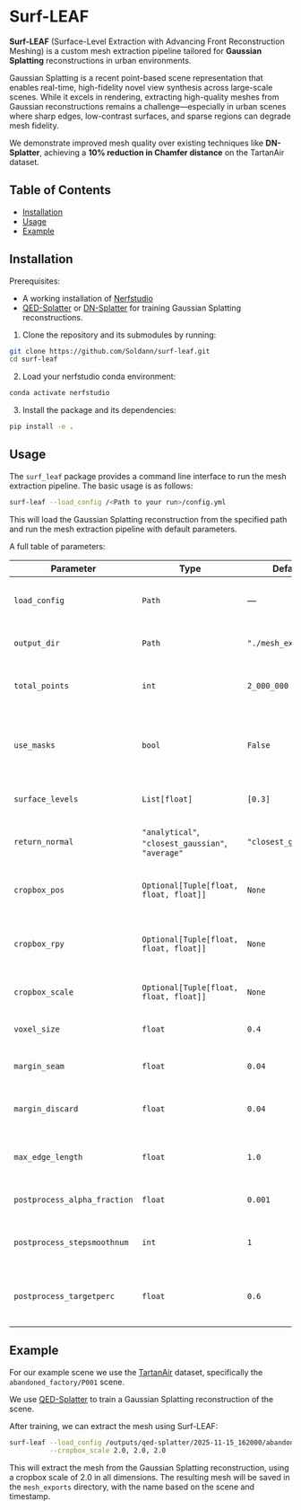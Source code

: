 # Surf-LEAF

**Surf-LEAF** (Surface-Level Extraction with Advancing Front Reconstruction Meshing) is a custom mesh extraction pipeline tailored for **Gaussian Splatting** reconstructions in urban environments.

Gaussian Splatting is a recent point-based scene representation that enables real-time, high-fidelity novel view synthesis across large-scale scenes. While it excels in rendering, extracting high-quality meshes from Gaussian reconstructions remains a challenge—especially in urban scenes where sharp edges, low-contrast surfaces, and sparse regions can degrade mesh fidelity.

We demonstrate improved mesh quality over existing techniques like **DN-Splatter**, achieving a **10% reduction in Chamfer distance** on the TartanAir dataset.


## Table of Contents
- [Installation](#installation)
- [Usage](#usage)
- [Example](#example)

## Installation
Prerequisites:
- A working installation of [Nerfstudio](https://docs.nerf.studio/quickstart/installation.html)
- [QED-Splatter](https://github.com/leggedrobotics/qed-splatter/tree/normal_testing) or [DN-Splatter](https://github.com/maturk/dn-splatter/tree/main) for training Gaussian Splatting reconstructions.

1. Clone the repository and its submodules by running:

```sh
git clone https://github.com/Soldann/surf-leaf.git
cd surf-leaf
```

2. Load your nerfstudio conda environment:

```sh
conda activate nerfstudio
```

3. Install the package and its dependencies:

```sh
pip install -e .
```

## Usage
The `surf_leaf` package provides a command line interface to run the mesh extraction pipeline. The basic usage is as follows:

```sh
surf-leaf --load_config /<Path to your run>/config.yml
```

This will load the Gaussian Splatting reconstruction from the specified path and run the mesh extraction pipeline with default parameters.

A full table of parameters:

| Parameter | Type | Default | Description |
|----------|------|---------|-------------|
| `load_config` | `Path` | — | Path to the trained config YAML file. |
| `output_dir` | `Path` | `"./mesh_exports/"` | Path to the output directory. |
| `total_points` | `int` | `2_000_000` | Total number of surface samples to extract. |
| `use_masks` | `bool` | `False` | If dataset has masks, use them to restrict surface sampling. |
| `surface_levels` | `List[float]` | `[0.3]` | Surface level isosurfaces to extract. |
| `return_normal` | `"analytical"`, `"closest_gaussian"`, `"average"` | `"closest_gaussian"` | Strategy for estimating normals from Gaussians. |
| `cropbox_pos` | `Optional[Tuple[float, float, float]]` | `None` | Position of the cropbox center (x, y, z). |
| `cropbox_rpy` | `Optional[Tuple[float, float, float]]` | `None` | Orientation of cropbox in roll, pitch, yaw (radians). |
| `cropbox_scale` | `Optional[Tuple[float, float, float]]` | `None` | Scale (size) of the cropbox. |
| `voxel_size` | `float` | `0.4` | Voxel size used during meshing. |
| `margin_seam` | `float` | `0.04` | Seam margin used during meshing. |
| `margin_discard` | `float` | `0.04` | Discard margin used during meshing. |
| `max_edge_length` | `float` | `1.0` | Maximum triangle edge length in the mesh. |
| `postprocess_alpha_fraction` | `float` | `0.001` | Alpha wrapping ball size fraction. |
| `postprocess_stepsmoothnum` | `int` | `1` | Number of HC Laplacian smoothing steps. |
| `postprocess_targetperc` | `float` | `0.6` | Target reduction percentage for mesh simplification. |

## Example
For our example scene we use the [TartanAir](https://theairlab.org/tartanair-dataset/) dataset, specifically the `abandoned_factory/P001` scene.

We use [QED-Splatter](https://github.com/leggedrobotics/qed-splatter/tree/normal_testing) to train a Gaussian Splatting reconstruction of the scene.

After training, we can extract the mesh using Surf-LEAF:

```sh
surf-leaf --load_config /outputs/qed-splatter/2025-11-15_162000/abandoned_factory/P001/config.yml \
          --cropbox_scale 2.0, 2.0, 2.0
```

This will extract the mesh from the Gaussian Splatting reconstruction, using a cropbox scale of 2.0 in all dimensions.
The resulting mesh will be saved in the `mesh_exports` directory, with the name based on the scene and timestamp.

